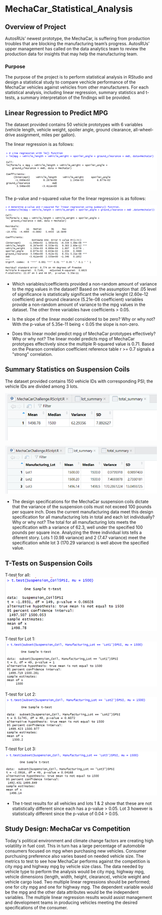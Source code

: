 # MechaCar_Statistical_Analysis

## Overview of Project
AutosRUs’ newest prototype, the MechaCar, is suffering from production troubles that are blocking the manufacturing team’s progress. AutosRUs’ upper management has called on the data analytics team to review the production data for insights that may help the manufacturing team.

### Purpose
The purpose of the project is to perform statistical analysis in RStudio and design a statistical study to compare vechicle performance of the MechaCar vehicles against vehicles from other manufacturers. For each statistical analysis, including linear regression, summary statistics and t-tests, a summary interpretation of the findings will be provided.

## Linear Regression to Predict MPG
The dataset provided contains 50 vehicle prototypes with 6 variables (vehicle length, vehicle weight, spoiler angle, ground clearance, all-wheel-drive assignment, miles per gallon).

The linear regression is as follows:

![line_regression](https://raw.githubusercontent.com/JBro-Birds/MechaCar_Statistical_Analysis/master/support_images_read.me/line_regression.png)

The p-value and r-squared value for the linear regression is as follows:

![p_value_r_squared](https://raw.githubusercontent.com/JBro-Birds/MechaCar_Statistical_Analysis/master/support_images_read.me/p_value_r_squared.png)

*  Which variables/coefficients provided a non-random amount of variance to the mpg values in the dataset?  Based on the assumption that .05 level of significance is statistically significant the vehicle lenght (2.60e-12 coefficient) and ground clearance (5.21e-08 coefficient) variables provide a non-random amount of variance to the mpg values in the dataset.  The other three variables have coefficients > 0.05.

* Is the slope of the linear model considered to be zero? Why or why not?  With the p-value of 5.35e-11 being < 0.05 the slope is non-zero.

* Does this linear model predict mpg of MechaCar prototypes effectively? Why or why not?  The linear model predicts mpg of MechaCar prototypes effectively since the multiple R-squared value is 0.71.  Based on the Pearson correlation coefficient reference table r >= 0.7 signals a "strong" correlation.

## Summary Statistics on Suspension Coils
The dataset provided contains 150 vehicle IDs with corresponding PSI; the vehicle IDs are divided among 3 lots.

![total_summary](https://raw.githubusercontent.com/JBro-Birds/MechaCar_Statistical_Analysis/master/support_images_read.me/total_summary.png)

![lot_summary](https://raw.githubusercontent.com/JBro-Birds/MechaCar_Statistical_Analysis/master/support_images_read.me/lot_summary.png)

* The design specifications for the MechaCar suspension coils dictate that the variance of the suspension coils must not exceed 100 pounds per square inch. Does the current manufacturing data meet this design specification for all manufacturing lots in total and each lot individually? Why or why not?  The total for all manufacturing lots meets the specification with a variance of 62.3, well under the specified 100 pounds per square ince.  Analyzing the three individual lots tells a diferent story.  Lots 1 (0.98 variance) and 2 (7.47 variance) meet the specification while lot 3 (170.29 variance) is well above the specified value.

## T-Tests on Suspension Coils
T-test for all:
![t_test_lotAll](https://raw.githubusercontent.com/JBro-Birds/MechaCar_Statistical_Analysis/master/support_images_read.me/t_test_lotAll.png)

T-test for Lot 1:
![t_test_lot1](https://raw.githubusercontent.com/JBro-Birds/MechaCar_Statistical_Analysis/master/support_images_read.me/t_test_lot1.png)

T-test for Lot 2:
![t_test_lot2](https://raw.githubusercontent.com/JBro-Birds/MechaCar_Statistical_Analysis/master/support_images_read.me/t_test_lot2.png)

T-test for Lot 3:
![t_test_lot3](https://raw.githubusercontent.com/JBro-Birds/MechaCar_Statistical_Analysis/master/support_images_read.me/t_test_lot3.png)

* The t-test results for all vehicles and lots 1 & 2 show that these are not statistically different since each has a p-value > 0.05.  Lot 3 however is statistically different since the p-value of 0.04 > 0.05.

## Study Design: MechaCar vs Competition
Today's political environment and climate change factors are creating high volatility in fuel cost.  This in turn has a large percentage of automobile consumers focused on mpg when purchasing new vehicles.  Consumer purchusing preference also varies based on needed vehicle size.  The metrics to test to see how MechaCar performs against the competition is city mpg and highway mpg by vehicle size class.  The data needed by vehicle type to perform the analysis would be city mpg, highway mpg, vehicle dimensions (length, width, height, clearance), vehicle weight and vehicle cargo load.  Two multiple linear regressions should be performed; one for city mpg and one for highway mpg.  The dependent variable would be the mpg and the other data attributes would be the independent variables.  The multiple linear regression results would assist management and development teams in producing vehicles meeting the desired specifications of the consumer.      
